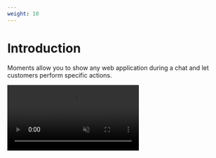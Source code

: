 ```yaml
---
weight: 10
---
```


# Introduction

Moments allow you to show any web application during a chat and let customers perform specific actions.

<video src="https://cdn-staging.livechat-static.com/api/file/lc/att/1520/34fb66f74b2f18394a199dbf0b6c4e9f/chw.mp4" autoplay="true" loop="true" muted="true">

## Is it for me?

Think about Moments as a solution for difficult tasks to handle during a conversation. When a specific task is hard to perform using text messages or it requires a lot of effort from your customer to provide requested data, Moments can make your process much more accessible. The feature allows you to solve a problem without the need to leave a chat. From a technical point of view, it's a web page embedded in an iframe shown during a chat.

<div>
<iframe src="https://cdn.livechatinc.com/widget/labs/feature/webview-extension-2/open_chat3.html?license=100016461&group=1" style="border: 1px solid rgba(0, 0, 0, 0.1); width: 100%; max-width: 300px; height: 550px; display: block; margin: 1em auto;"></iframe>
</div>

## How it works?

1. The customer receives a rich message with the webview button
2. The customer clicks button
3. Moments show, web applications loads
4. Customer performs activities in the web application
5. The moment is closed either by:
   - Web application (method call)
   - User (close button)
